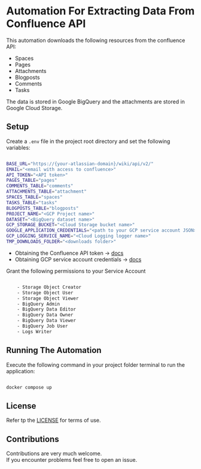 # Automation For Extracting Data From Confluence API
This automation downloads the following resources from the confluence API:
- Spaces
- Pages
- Attachments
- Blogposts
- Comments
- Tasks

The data is stored in Google BigQuery and the attachments are stored in Google Cloud Storage.

## Setup
Create a `.env` file in the project root directory and set the following variables:
```bash

BASE_URL="https://{your-atlassian-domain}/wiki/api/v2/"
EMAIL="<email with access to confluence>"
API_TOKEN="<API token>"
PAGES_TABLE="pages"
COMMENTS_TABLE="comments"
ATTACHMENTS_TABLE="attachment"
SPACES_TABLE="spaces"
TASKS_TABLE="tasks"
BLOGPOSTS_TABLE="blogposts"
PROJECT_NAME="<GCP Project name>"
DATASET="<BigQuery dataset name>"
GCP_STORAGE_BUCKET="<Cloud Storage bucket name>"
GOOGLE_APPLICATION_CREDENTIALS="<path to your GCP service account JSON>"
GCP_LOGGING_SERVICE_NAME="<Cloud Logging logger name>"
TMP_DOWNLOADS_FOLDER="<downloads folder>"

```

- Obtaining the Confluence API token -> [docs](https://developer.atlassian.com/cloud/confluence/basic-auth-for-rest-apis/)
- Obtaining GCP service account credentials -> [docs](https://developers.google.com/workspace/guides/create-credentials#service-account)

Grant the following permissions to your Service Account
```bash

    - Storage Object Creator
    - Storage Object User
    - Storage Object Viewer
    - BigQuery Admin
    - BigQuery Data Editor
    - BigQuery Data Owner
    - BigQuery Data Viewer
    - BigQuery Job User
    - Logs Writer

```

## Running The Automation
Execute the following command in your project folder terminal to run the application:
```bash

docker compose up

```

## License
Refer tp the [LICENSE](LICENSE) for terms of use.

## Contributions
Contributions are very much welcome.<br>
If you encounter problems feel free to open an issue.